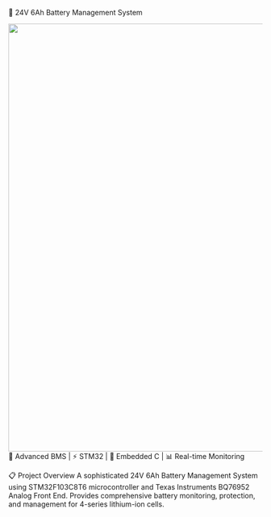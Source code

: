 🔋 24V 6Ah Battery Management System
<div id="header" align="center"> <img src="https://media.giphy.com/media/v1.Y2lkPTc5MGI3NjExeGZ0bGJ6b3V0Z2s1ZzR0ZzZ4ZzN4ZzN4ZzN4ZzN4ZzN4ZzN4ZzN4ZzN4ZzN4ZzN4/giphy.gif" width="850"/> </div>
🔋 Advanced BMS | ⚡ STM32 | 🔧 Embedded C | 📊 Real-time Monitoring

📋 Project Overview
A sophisticated 24V 6Ah Battery Management System using STM32F103C8T6 microcontroller and Texas Instruments BQ76952 Analog Front End. Provides comprehensive battery monitoring, protection, and management for 4-series lithium-ion cells.

